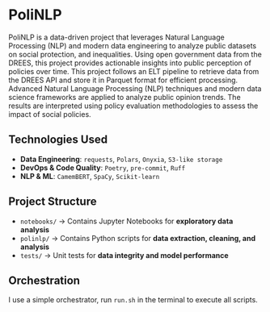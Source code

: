# PoliNLP 

PoliNLP is a data-driven project that leverages Natural Language Processing (NLP) and modern data engineering to analyze public datasets on social protection, and inequalities. Using open government data from the DREES, this project provides actionable insights into public perception of policies over time.
This project follows an ELT pipeline to retrieve data from the DREES API and store it in Parquet format for efficient processing. Advanced Natural Language Processing (NLP) techniques and modern data science frameworks are applied to analyze public opinion trends. The results are interpreted using policy evaluation methodologies to assess the impact of social policies.

## Technologies Used 

- **Data Engineering**: `requests`, `Polars`, `Onyxia`, `S3-like storage`  
- **DevOps & Code Quality**: `Poetry`, `pre-commit`, `Ruff`  
- **NLP & ML**: `CamemBERT`, `SpaCy`, `Scikit-learn`  

## Project Structure  

- `notebooks/` → Contains Jupyter Notebooks for **exploratory data analysis**  
- `polinlp/` → Contains Python scripts for **data extraction, cleaning, and analysis**  
- `tests/` → Unit tests for **data integrity and model performance**  


## Orchestration 

I use a simple orchestrator, run `run.sh` in the terminal to execute all scripts. 
